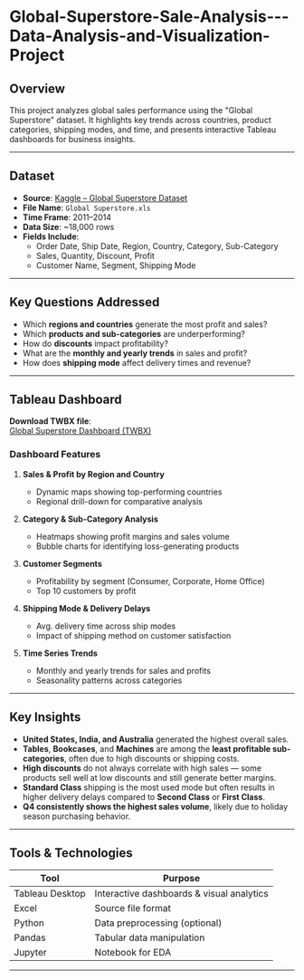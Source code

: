 # Global-Superstore-Sale-Analysis---Data-Analysis-and-Visualization-Project

## Overview
This project analyzes global sales performance using the "Global Superstore" dataset. It highlights key trends across countries, product categories, shipping modes, and time, and presents interactive Tableau dashboards for business insights.

---

## Dataset

- **Source**: [Kaggle – Global Superstore Dataset](https://www.kaggle.com/datasets/kapiljoshi/global-superstore)
- **File Name**: `Global Superstore.xls`
- **Time Frame**: 2011–2014
- **Data Size**: ~18,000 rows
- **Fields Include**:
  - Order Date, Ship Date, Region, Country, Category, Sub-Category
  - Sales, Quantity, Discount, Profit
  - Customer Name, Segment, Shipping Mode

---

## Key Questions Addressed

- Which **regions and countries** generate the most profit and sales?
- Which **products and sub-categories** are underperforming?
- How do **discounts** impact profitability?
- What are the **monthly and yearly trends** in sales and profit?
- How does **shipping mode** affect delivery times and revenue?

---

## Tableau Dashboard

**Download TWBX file**:  
[Global Superstore Dashboard (TWBX)](https://public.tableau.com/views/GlobalSuperstore_twbx_16535352977810/Sheet24)

### Dashboard Features

1. **Sales & Profit by Region and Country**
   - Dynamic maps showing top-performing countries
   - Regional drill-down for comparative analysis

2. **Category & Sub-Category Analysis**
   - Heatmaps showing profit margins and sales volume
   - Bubble charts for identifying loss-generating products

3. **Customer Segments**
   - Profitability by segment (Consumer, Corporate, Home Office)
   - Top 10 customers by profit

4. **Shipping Mode & Delivery Delays**
   - Avg. delivery time across ship modes
   - Impact of shipping method on customer satisfaction

5. **Time Series Trends**
   - Monthly and yearly trends for sales and profits
   - Seasonality patterns across categories

---

## Key Insights

- **United States, India, and Australia** generated the highest overall sales.
- **Tables**, **Bookcases**, and **Machines** are among the **least profitable sub-categories**, often due to high discounts or shipping costs.
- **High discounts** do not always correlate with high sales — some products sell well at low discounts and still generate better margins.
- **Standard Class** shipping is the most used mode but often results in higher delivery delays compared to **Second Class** or **First Class**.
- **Q4 consistently shows the highest sales volume**, likely due to holiday season purchasing behavior.

---

## Tools & Technologies

| Tool            | Purpose                                  |
|-----------------|-------------------------------------------|
| Tableau Desktop | Interactive dashboards & visual analytics |
| Excel           | Source file format                        |
| Python          | Data preprocessing (optional)             |
| Pandas          | Tabular data manipulation                 |
| Jupyter         | Notebook for EDA                          |

---
